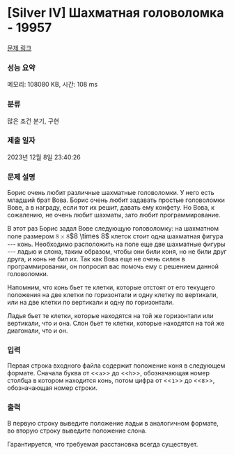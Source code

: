 # [Silver IV] Шахматная головоломка - 19957 

[문제 링크](https://www.acmicpc.net/problem/19957) 

### 성능 요약

메모리: 108080 KB, 시간: 108 ms

### 분류

많은 조건 분기, 구현

### 제출 일자

2023년 12월 8일 23:40:26

### 문제 설명

<p>Борис очень любит различные шахматные головоломки. У него есть младший брат Вова. Борис очень любит задавать простые головоломки Вове, а в награду, если тот их решит, давать ему конфету. Но Вова, к сожалению, не очень любит шахматы, зато любит программирование.</p>

<p>В этот раз Борис задал Вове следующую головоломку: на шахматном поле размером <mjx-container class="MathJax" jax="CHTML" style="font-size: 109%; position: relative;"><mjx-math class="MJX-TEX" aria-hidden="true"><mjx-mn class="mjx-n"><mjx-c class="mjx-c38"></mjx-c></mjx-mn><mjx-mo class="mjx-n" space="3"><mjx-c class="mjx-cD7"></mjx-c></mjx-mo><mjx-mn class="mjx-n" space="3"><mjx-c class="mjx-c38"></mjx-c></mjx-mn></mjx-math><mjx-assistive-mml unselectable="on" display="inline"><math xmlns="http://www.w3.org/1998/Math/MathML"><mn>8</mn><mo>×</mo><mn>8</mn></math></mjx-assistive-mml><span aria-hidden="true" class="no-mathjax mjx-copytext">$8 \times 8$</span></mjx-container> клеток стоит одна шахматная фигура --- конь. Необходимо расположить на поле еще две шахматные фигуры --- ладью и слона, таким образом, чтобы они били коня, но не били друг друга, и конь не бил их. Так как Вова еще не очень силен в программировании, он попросил вас помочь ему с решением данной головоломки.</p>

<p>Напомним, что конь бьет те клетки, которые отстоят от его текущего положения на две клетки по горизонтали и одну клетку по вертикали, или на две клетки по вертикали и одну по горизонтали.</p>

<p>Ладья бьет те клетки, которые находятся на той же горизонтали или вертикали, что и она. Слон бьет те клетки, которые находятся на той же диагонали, что и он.</p>

### 입력 

 <p>Первая строка входного файла содержит положение коня в следующем формате. Сначала буква от <<<code>a</code>>> до <<<code>h</code>>>, обозначающая номер столбца в котором находится конь, потом цифра от <<<code>1</code>>> до <<<code>8</code>>>, обозначающая номер строки.</p>

### 출력 

 <p>В первую строку выведите положение ладьи в аналогичном формате, во вторую строку выведите положение слона.</p>

<p>Гарантируется, что требуемая расстановка всегда существует.</p>

